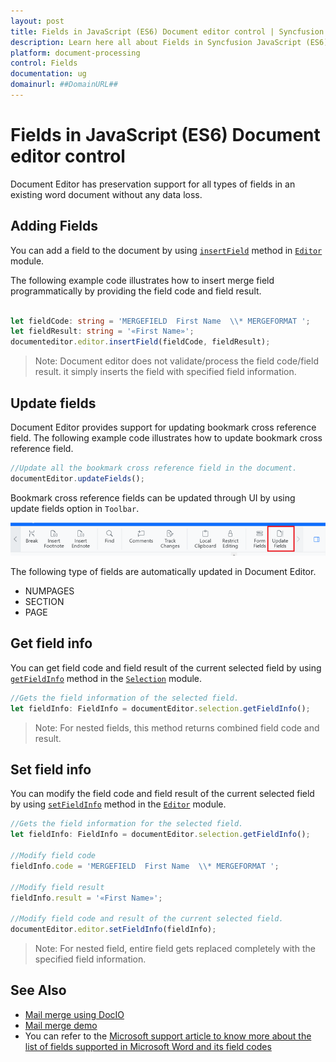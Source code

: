 ```yaml
---
layout: post
title: Fields in JavaScript (ES6) Document editor control | Syncfusion
description: Learn here all about Fields in Syncfusion JavaScript (ES6) Document editor control of Syncfusion Essential JS 2 and more.
platform: document-processing
control: Fields 
documentation: ug
domainurl: ##DomainURL##
---
```


# Fields in JavaScript (ES6) Document editor control

Document Editor has preservation support for all types of fields in an existing word document without any data loss.

## Adding Fields

You can add a field to the document by using [`insertField`](https://ej2.syncfusion.com/documentation/api/document-editor/editor#insertfield) method in [`Editor`](https://ej2.syncfusion.com/documentation/api/document-editor/editor/) module.

The following example code illustrates how to insert merge field programmatically by providing the field code and field result.

```ts

let fieldCode: string = 'MERGEFIELD  First Name  \\* MERGEFORMAT ';
let fieldResult: string = '«First Name»';
documenteditor.editor.insertField(fieldCode, fieldResult);

```

>Note: Document editor does not validate/process the field code/field result. it simply inserts the field with specified field information.

## Update fields

Document Editor provides support for updating bookmark cross reference field. The following example code illustrates how to update bookmark cross reference field.

```ts
//Update all the bookmark cross reference field in the document.
documentEditor.updateFields();
```

Bookmark cross reference fields can be updated through UI by using update fields option in `Toolbar`.

![Update bookmark cross reference field.](images/updatefields.png)

The following type of fields are automatically updated in Document Editor.

* NUMPAGES
* SECTION
* PAGE

## Get field info

You can get field code and field result of the current selected field by using [`getFieldInfo`](https://ej2.syncfusion.com/documentation/api/document-editor/selection#getfieldinfo) method in the [`Selection`](https://ej2.syncfusion.com/documentation/api/document-editor/selection/) module.

```ts
//Gets the field information of the selected field.
let fieldInfo: FieldInfo = documentEditor.selection.getFieldInfo();
```

>Note: For nested fields, this method returns combined field code and result.

## Set field info

You can modify the field code and field result of the current selected field by using [`setFieldInfo`](https://ej2.syncfusion.com/documentation/api/document-editor/editor#setfieldinfo) method in the [`Editor`](https://ej2.syncfusion.com/documentation/api/document-editor/editor/) module.

```ts
//Gets the field information for the selected field.
let fieldInfo: FieldInfo = documentEditor.selection.getFieldInfo();

//Modify field code
fieldInfo.code = 'MERGEFIELD  First Name  \\* MERGEFORMAT ';

//Modify field result
fieldInfo.result = '«First Name»';

//Modify field code and result of the current selected field.
documentEditor.editor.setFieldInfo(fieldInfo);
```

>Note: For nested field, entire field gets replaced completely with the specified field information.

## See Also

* [Mail merge using DocIO](https://help.syncfusion.com/file-formats/docio/working-with-mail-merge)
* [Mail merge demo](https://github.com/SyncfusionExamples/EJ2-Document-Editor-Web-Services/blob/master/ASP.NET%20Core/src/Controllers/DocumentEditorController.cs#L114)
* You can refer to the [Microsoft support article to know more about the list of fields supported in Microsoft Word and its field codes](https://support.microsoft.com/en-us/office/list-of-field-codes-in-word-1ad6d91a-55a7-4a8d-b535-cf7888659a51)